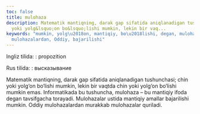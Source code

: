 ```yaml
---
toc: false
title: mulohaza
description: Matematik mantiqning, darak gap sifatida aniqlanadigan tushunchasi; chin
  yoki yolg&lsquo;on bo&lsquo;lishi mumkin, lekin bir vaq...
keywords: "mumkin, yolg\u2018on, mantiqiy, bo\u2018lishi, degan, mulohazalar, murakkab,
  mulohazalardan, Oddiy, bajarilishi"
---
```


Ingliz tilida:
:   propozition

Rus tilida:
:   высказывание

Matematik mantiqning, darak gap sifatida aniqlanadigan tushunchasi; chin yoki yolg‘on bo‘lishi mumkin, lekin bir vaqtda chin yoki yolg‘on bo‘lishi mumkin emas. Informatikada bu tushuncha, mulohaza – bu mantiqiy ifoda degan tavsifgacha torayadi. Mulohazalar ustida mantiqiy amallar bajarilishi mumkin. Oddiy mulohazalardan murakkab mulohazalar quriladi.
